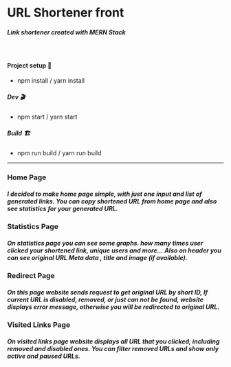 # URL Shortener front


##### Link shortener created with MERN Stack
&nbsp;
#### Project setup 🔧
- npm install / yarn install

##### Dev 🎬
- npm start / yarn start

##### Build 🏗️
- npm run build / yarn run build 

---
### Home Page

##### I decided to make home page simple, with just one input and list of generated links. You can copy shortened URL from home page and also see statistics for your generated URL.

### Statistics Page

##### On statistics page you can see some graphs. how many times user clicked your shortened link, unique users and more... Also on header you can see original URL Meta data , title and image (if available). 

### Redirect Page

##### On this page website sends request to get original URL by short ID, If current URL is disabled, removed, or just can not be found, website displays error message, otherwise you will be redirected to original URL.

### Visited Links Page

##### On visited links page website displays all URL that you clicked, including removed and disabled ones. You can filter removed URLs and show only active and paused URLs.  

